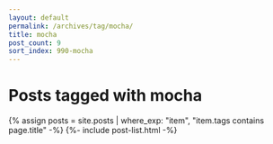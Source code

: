 ```yaml
---
layout: default
permalink: /archives/tag/mocha/
title: mocha
post_count: 9
sort_index: 990-mocha
---
```

<h1 class="page-heading">Posts tagged with mocha</h1>
{% assign posts = site.posts | where_exp: "item", "item.tags contains page.title" -%}
{%- include post-list.html -%}

